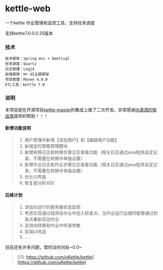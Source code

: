 # kettle-web
一个kettle 作业管理和监控工具，支持任务调度

支持kettle7.0.0.0.25版本

### 技术
    技术框架：Spring mvc + beetlsql
    任务调度：Quartz
    日志管理：Logj4
    前端框架：H+ UI主题框架
    项目管理：Maven 4.0.0
    ETL工具：kettle 7.0
    

### 说明
本项目是在开源项目[kettle-master](https://gitee.com/1967988842/kettle-master)的集成上做了二次开发。非常感谢[@潇洒的吸血鬼](https://gitee.com/1967988842)提供的帮助！！！

#### 新增功能说明
> 1. 用户管理中新增【添加用户】和【编辑用户功能】
> 2. 新增定时策略管理模块
> 3. 新增转换日志和转换步骤日志查看功能（相关日志通过java程序自定记录，不需要在转换中单独设置）
> 4. 新增作业日志和作业步骤日志查看功能（相关日志通过java程序自定记录，不需要在转换中单独设置）
> 5. 优化UI界面
> 6. 修复部分BUGS

#### 后续计划
> 1. 添加对运行的服务器状态监控
> 2. 考虑实现通过程序往作业中加入检查点，当作业运行出错时能够通过检查点重新启动作业
> 3. 支持向转换和作业中传递参数
> 4. 前端UI改造
> 5. ...

目前还有许多问题，暂时没时间处~0.0~



> [[1]: https://github.com/uKettle/kettle](https://github.com/uKettle/kettle)